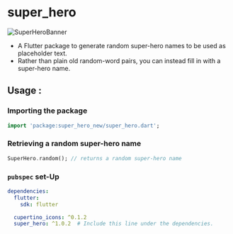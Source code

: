 # super_hero

![SuperHeroBanner](https://github.com/m-zaink/hosted-images/blob/master/Super-Hero/Super-Hero-Banner.png?raw=true)

* A Flutter package to generate random super-hero names to be used as placeholder text. 
* Rather than plain old random-word pairs, you can instead fill in with a super-hero name.

## Usage :

### Importing the package
```dart
import 'package:super_hero_new/super_hero.dart';
```

### Retrieving a random super-hero name
```dart
SuperHero.random(); // returns a random super-hero name
```

### `pubspec` set-Up
```yaml
dependencies:
  flutter:
    sdk: flutter

  cupertino_icons: ^0.1.2
  super_hero: ^1.0.2  # Include this line under the dependencies.
```

